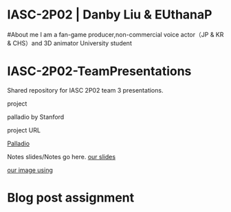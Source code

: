 # IASC-2P02 | Danby Liu & EUthanaP

#About me
I am a fan-game producer,non-commercial voice actor（JP & KR & CHS）and 3D animator
University student

# IASC-2P02-TeamPresentations
Shared repository for IASC 2P02 team 3 presentations.

 project

palladio by Stanford

 project URL

[Palladio](https://hdlab.stanford.edu/palladio/)


 Notes
slides/Notes go here.
[our slides](https://docs.google.com/presentation/d/1yaZbkcikFoIxXl-E5EmHkoj-OGK1jH4FrHXMuCH7YCM/edit#slide=id.g4b1aa37cf4_1_15)

[our image using](https://github.com/IascAtBrock/IASC-2P02-TeamPresentations/tree/Team3/research%20finding/image)

# Blog post assignment

